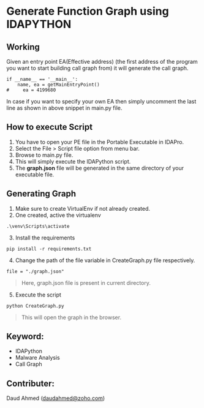 # Generate Function Graph using IDAPYTHON

## Working

Given an entry point EA(Effective address) (the first address of the program you want to start building call graph from) it will generate the call graph.
```shell
if __name__ == '__main__':
    name, ea = getMainEntryPoint()
#     ea = 4199680
```

In case if you want to specify your own EA then simply uncomment the last line as shown in above snippet in main.py file.

## How to execute Script

1. You have to open your PE file in the Portable Executable in IDAPro.
2. Select the File > Script file option from menu bar.
3. Browse to main.py file.
4. This will simply execute the IDAPython script.
5. The **graph.json** file will be generated in the same directory of your executable file.

## Generating Graph 

1. Make sure to create VirtualEnv if not already created.
2. One created, active the virtualenv
```shell
.\venv\Scripts\activate
```
3. Install the requirements
```shell
pip install -r requirements.txt
```
4. Change the path of the file variable in CreateGraph.py file respectively.
```shell
file = "./graph.json"
```
> Here, graph.json file is present in current directory.
5. Execute the script 
```shell
python CreateGraph.py
```
> This will open the graph in the browser.

## Keyword:

- IDAPython
- Malware Analysis
- Call Graph

## Contributer:
Daud Ahmed (daudahmed@zoho.com)